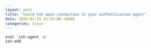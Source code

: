 ```yaml
---
layout: post  
title: "Could not open connection to your authentication agent"  
date: 2016-01-25 15:33:00 +0800  
categories: linux  
---
```


	eval `ssh-agent -s`
	ssh-add  


